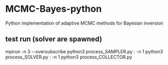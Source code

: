 # MCMC-Bayes-python
Python implementation of adaptive MCMC methods for Bayesian inversion

## test run (solver are spawned)
mpirun -n 3 \-\-oversubscribe python3 process_SAMPLER.py : -n 1 python3 process_SOLVER.py : -n 1 python3 process_COLLECTOR.py
